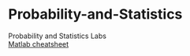 # Probability-and-Statistics
Probability and Statistics Labs\
[ Matlab cheatsheet](https://unexpected-fin-7b2.notion.site/Matlab-cheatsheet-aca2bebb8d67439ab1e7225521c2bcae)

